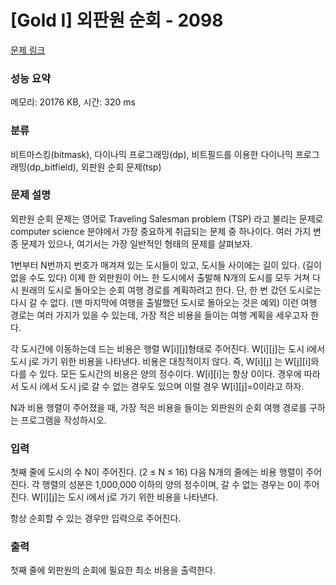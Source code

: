 # [Gold I] 외판원 순회 - 2098 

[문제 링크](https://www.acmicpc.net/problem/2098) 

### 성능 요약

메모리: 20176 KB, 시간: 320 ms

### 분류

비트마스킹(bitmask), 다이나믹 프로그래밍(dp), 비트필드를 이용한 다이나믹 프로그래밍(dp_bitfield), 외판원 순회 문제(tsp)

### 문제 설명

<p>외판원 순회 문제는 영어로 Traveling Salesman problem (TSP) 라고 불리는 문제로 computer science 분야에서 가장 중요하게 취급되는 문제 중 하나이다. 여러 가지 변종 문제가 있으나, 여기서는 가장 일반적인 형태의 문제를 살펴보자.</p>

<p>1번부터 N번까지 번호가 매겨져 있는 도시들이 있고, 도시들 사이에는 길이 있다. (길이 없을 수도 있다) 이제 한 외판원이 어느 한 도시에서 출발해 N개의 도시를 모두 거쳐 다시 원래의 도시로 돌아오는 순회 여행 경로를 계획하려고 한다. 단, 한 번 갔던 도시로는 다시 갈 수 없다. (맨 마지막에 여행을 출발했던 도시로 돌아오는 것은 예외) 이런 여행 경로는 여러 가지가 있을 수 있는데, 가장 적은 비용을 들이는 여행 계획을 세우고자 한다.</p>

<p>각 도시간에 이동하는데 드는 비용은 행렬 W[i][j]형태로 주어진다. W[i][j]는 도시 i에서 도시 j로 가기 위한 비용을 나타낸다. 비용은 대칭적이지 않다. 즉, W[i][j] 는 W[j][i]와 다를 수 있다. 모든 도시간의 비용은 양의 정수이다. W[i][i]는 항상 0이다. 경우에 따라서 도시 i에서 도시 j로 갈 수 없는 경우도 있으며 이럴 경우 W[i][j]=0이라고 하자.</p>

<p>N과 비용 행렬이 주어졌을 때, 가장 적은 비용을 들이는 외판원의 순회 여행 경로를 구하는 프로그램을 작성하시오.</p>

### 입력 

 <p>첫째 줄에 도시의 수 N이 주어진다. (2 ≤ N ≤ 16) 다음 N개의 줄에는 비용 행렬이 주어진다. 각 행렬의 성분은 1,000,000 이하의 양의 정수이며, 갈 수 없는 경우는 0이 주어진다. W[i][j]는 도시 i에서 j로 가기 위한 비용을 나타낸다.</p>

<p>항상 순회할 수 있는 경우만 입력으로 주어진다.</p>

### 출력 

 <p>첫째 줄에 외판원의 순회에 필요한 최소 비용을 출력한다.</p>




